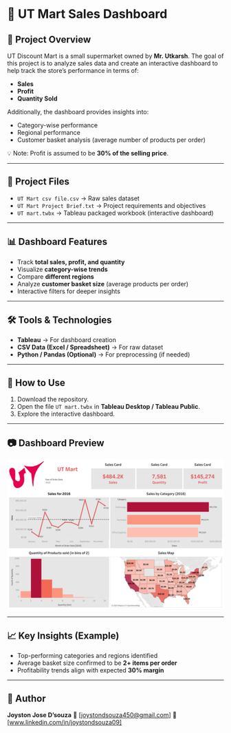 # 🛒 UT Mart Sales Dashboard

## 📌 Project Overview

UT Discount Mart is a small supermarket owned by **Mr. Utkarsh**.
The goal of this project is to analyze sales data and create an interactive dashboard to help track the store’s performance in terms of:

* **Sales**
* **Profit**
* **Quantity Sold**

Additionally, the dashboard provides insights into:

* Category-wise performance
* Regional performance
* Customer basket analysis (average number of products per order)

💡 Note: Profit is assumed to be **30% of the selling price**.

---

## 📂 Project Files

* `UT Mart csv file.csv` → Raw sales dataset
* `UT Mart Project Brief.txt` → Project requirements and objectives
* `UT mart.twbx` → Tableau packaged workbook (interactive dashboard)

---

## 📊 Dashboard Features

* Track **total sales, profit, and quantity**
* Visualize **category-wise trends**
* Compare **different regions**
* Analyze **customer basket size** (average products per order)
* Interactive filters for deeper insights

---

## 🛠️ Tools & Technologies

* **Tableau** → For dashboard creation
* **CSV Data (Excel / Spreadsheet)** → For raw dataset
* **Python / Pandas (Optional)** → For preprocessing (if needed)

---

## 🚀 How to Use

1. Download the repository.
2. Open the file `UT mart.twbx` in **Tableau Desktop / Tableau Public**.
3. Explore the interactive dashboard.

---

## 📷 Dashboard Preview

![Dashboard Preview](image/Dashboard.png)

---

## 📈 Key Insights (Example)

* Top-performing categories and regions identified
* Average basket size confirmed to be **2+ items per order**
* Profitability trends align with expected **30% margin**

---

## 👤 Author

**Joyston Jose D’souza**
📧 \[joystondsouza450@gmail.com]
🔗 \[www.linkedin.com/in/joystondsouza09]
